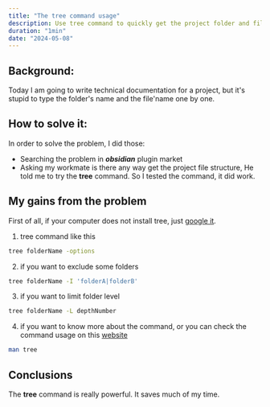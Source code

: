 ```yaml
---
title: "The tree command usage"
description: Use tree command to quickly get the project folder and file relation
duration: "1min"
date: "2024-05-08"
---
```


## Background:
Today I am going to write technical documentation for a project, but it's stupid to type the folder's name and the file'name one by one.

## How to solve it:
In order to solve the problem, I did those:
- Searching the problem in ***obsidian*** plugin market
- Asking my workmate is there any way get the project file structure, He told me to try the **tree** command. So I tested the command, it did work.

## My gains from the problem

First of all, if your computer does not install tree, just [google it](https://google.com/search?q=how+to+install+tree+command).

1. tree command like this

```bash
tree folderName -options
```

2. if you want to exclude some folders

```bash
tree folderName -I 'folderA|folderB'
```

3. if you want to limit folder level

```bash
tree folderName -L depthNumber
```

4. if you want to know more about the command, or you can check the command usage on this [website](https://linux.die.net/man/1/tree)

```bash
man tree
```

## Conclusions

The **tree** command is really powerful. It saves much of my time.
